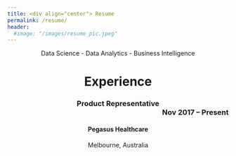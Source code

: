 ```yaml
---
title: <div align="center"> Resume
permalink: /resume/
header:
  #image: "/images/resume_pic.jpeg"
---
```


<div align="center"> Data Science - Data Analytics - Business Intelligence

# Experience
### Product Representative <div align="right"> Nov 2017 – Present
#### Pegasus Healthcare
Melbourne, Australia
